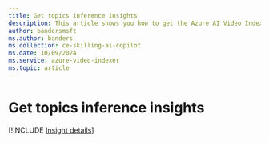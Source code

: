 ```yaml
---
title: Get topics inference insights  
description: This article shows you how to get the Azure AI Video Indexer topics inference insights.
author: bandersmsft
ms.author: banders
ms.collection: ce-skilling-ai-copilot
ms.date: 10/09/2024
ms.service: azure-video-indexer
ms.topic: article
---
```


# Get topics inference insights

[!INCLUDE [Insight details](./includes/topics-inference.md)]
